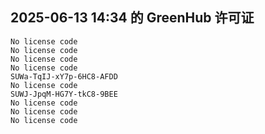 ## 2025-06-13 14:34 的 GreenHub 许可证
```
No license code
No license code
No license code
No license code
SUWa-TqIJ-xY7p-6HC8-AFDD
No license code
SUWJ-JpqM-HG7Y-tkC8-9BEE
No license code
No license code
No license code
```
